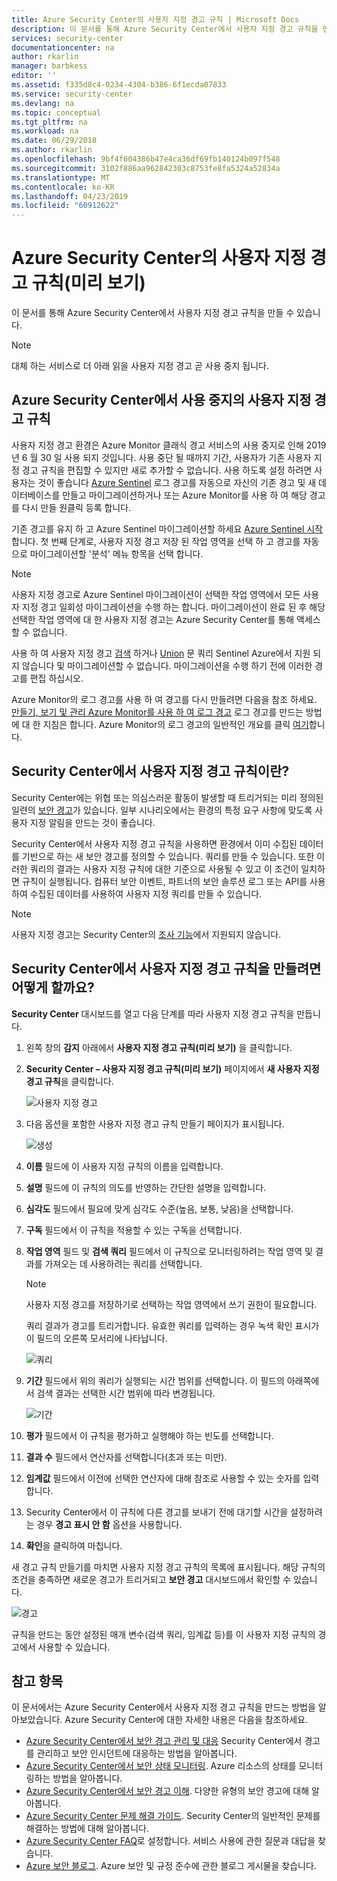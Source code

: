 ```yaml
---
title: Azure Security Center의 사용자 지정 경고 규칙 | Microsoft Docs
description: 이 문서를 통해 Azure Security Center에서 사용자 지정 경고 규칙을 만들 수 있습니다.
services: security-center
documentationcenter: na
author: rkarlin
manager: barbkess
editor: ''
ms.assetid: f335d8c4-0234-4304-b386-6f1ecda07833
ms.service: security-center
ms.devlang: na
ms.topic: conceptual
ms.tgt_pltfrm: na
ms.workload: na
ms.date: 06/29/2018
ms.author: rkarlin
ms.openlocfilehash: 9bf4f604386b47e4ca36df69fb140124b097f548
ms.sourcegitcommit: 3102f886aa962842303c8753fe8fa5324a52834a
ms.translationtype: MT
ms.contentlocale: ko-KR
ms.lasthandoff: 04/23/2019
ms.locfileid: "60912622"
---
```

# <a name="custom-alert-rules-in-azure-security-center-preview"></a>Azure Security Center의 사용자 지정 경고 규칙(미리 보기)
이 문서를 통해 Azure Security Center에서 사용자 지정 경고 규칙을 만들 수 있습니다.

> [!NOTE]
> 대체 하는 서비스로 더 아래 읽을 사용자 지정 경고 곧 사용 중지 됩니다.

## <a name="retirement-of-custom-alert-rules-in-azure-security-center"></a>Azure Security Center에서 사용 중지의 사용자 지정 경고 규칙

사용자 지정 경고 환경은 Azure Monitor 클래식 경고 서비스의 사용 중지로 인해 2019 년 6 월 30 일 사용 되지 것입니다. 사용 중단 될 때까지 기간, 사용자가 기존 사용자 지정 경고 규칙을 편집할 수 있지만 새로 추가할 수 없습니다.
사용 하도록 설정 하려면 사용자는 것이 좋습니다 [Azure Sentinel](https://azure.microsoft.com/en-us/services/azure-sentinel/) 로그 경고를 자동으로 자신의 기존 경고 및 새 데이터베이스를 만들고 마이그레이션하거나 또는 Azure Monitor를 사용 하 여 해당 경고를 다시 만들 원클릭 등록 합니다.
                                     
기존 경고를 유지 하 고 Azure Sentinel 마이그레이션할 하세요 [Azure Sentinel 시작](https://portal.azure.com/#create/Microsoft.ASI/preview)합니다. 첫 번째 단계로, 사용자 지정 경고 저장 된 작업 영역을 선택 하 고 경고를 자동으로 마이그레이션할 '분석' 메뉴 항목을 선택 합니다.

> [!NOTE]
> 사용자 지정 경고로 Azure Sentinel 마이그레이션이 선택한 작업 영역에서 모든 사용자 지정 경고 일회성 마이그레이션을 수행 하는 합니다. 마이그레이션이 완료 된 후 해당 선택한 작업 영역에 대 한 사용자 지정 경고는 Azure Security Center를 통해 액세스할 수 없습니다.
>
> 사용 하 여 사용자 지정 경고 [검색](https://docs.microsoft.com/en-us/azure/azure-monitor/log-query/search-queries) 하거나 [Union](https://docs-analytics-eus.azurewebsites.net/queryLanguage/query_language_unionoperator.html) 문 쿼리 Sentinel Azure에서 지원 되지 않습니다 및 마이그레이션할 수 없습니다. 마이그레이션을 수행 하기 전에 이러한 경고를 편집 하십시오.

Azure Monitor의 로그 경고를 사용 하 여 경고를 다시 만들려면 다음을 참조 하세요. [만들기, 보기 및 관리 Azure Monitor를 사용 하 여 로그 경고](https://docs.microsoft.com/en-us/azure/azure-monitor/platform/alerts-log) 로그 경고를 만드는 방법에 대 한 지침은 합니다. Azure Monitor의 로그 경고의 일반적인 개요를 클릭 [여기](https://docs.microsoft.com/en-us/azure/azure-monitor/platform/alerts-unified-log)합니다.

## <a name="what-are-custom-alert-rules-in-security-center"></a>Security Center에서 사용자 지정 경고 규칙이란?

Security Center에는 위협 또는 의심스러운 활동이 발생할 때 트리거되는 미리 정의된 일련의 [보안 경고](https://docs.microsoft.com/azure/security-center/security-center-managing-and-responding-alerts)가 있습니다. 일부 시나리오에서는 환경의 특정 요구 사항에 맞도록 사용자 지정 알림을 만드는 것이 좋습니다.

Security Center에서 사용자 지정 경고 규칙을 사용하면 환경에서 이미 수집된 데이터를 기반으로 하는 새 보안 경고를 정의할 수 있습니다. 쿼리를 만들 수 있습니다. 또한 이러한 쿼리의 결과는 사용자 지정 규칙에 대한 기준으로 사용될 수 있고 이 조건이 일치하면 규칙이 실행됩니다. 컴퓨터 보안 이벤트, 파트너의 보안 솔루션 로그 또는 API를 사용하여 수집된 데이터를 사용하여 사용자 지정 쿼리를 만들 수 있습니다.

> [!NOTE]
> 사용자 지정 경고는 Security Center의 [조사 기능](security-center-investigation.md)에서 지원되지 않습니다.
>
>

## <a name="how-to-create-a-custom-alert-rule-in-security-center"></a>Security Center에서 사용자 지정 경고 규칙을 만들려면 어떻게 할까요?

**Security Center** 대시보드를 열고 다음 단계를 따라 사용자 지정 경고 규칙을 만듭니다.

1.  왼쪽 창의 **감지** 아래에서 **사용자 지정 경고 규칙(미리 보기)** 을 클릭합니다.
2.  **Security Center – 사용자 지정 경고 규칙(미리 보기)** 페이지에서 **새 사용자 지정 경고 규칙**을 클릭합니다.

    ![사용자 지정 경고](./media/security-center-custom-alert/security-center-custom-alert-fig1.png)

3.  다음 옵션을 포함한 사용자 지정 경고 규칙 만들기 페이지가 표시됩니다.

    ![생성](./media/security-center-custom-alert/security-center-custom-alert-fig2.png)

4.  **이름** 필드에 이 사용자 지정 규칙의 이름을 입력합니다.
5.  **설명** 필드에 이 규칙의 의도를 반영하는 간단한 설명을 입력합니다.
6.  **심각도** 필드에서 필요에 맞게 심각도 수준(높음, 보통, 낮음)을 선택합니다.
7.  **구독** 필드에서 이 규칙을 적용할 수 있는 구독을 선택합니다.
8.  **작업 영역** 필드 및 **검색 쿼리** 필드에서 이 규칙으로 모니터링하려는 작업 영역 및 결과를 가져오는 데 사용하려는 쿼리를 선택합니다.

    > [!NOTE]
    > 사용자 지정 경고를 저장하기로 선택하는 작업 영역에서 쓰기 권한이 필요합니다.
    >
    >

    쿼리 결과가 경고를 트리거합니다. 유효한 쿼리를 입력하는 경우 녹색 확인 표시가 이 필드의 오른쪽 모서리에 나타납니다.

    ![쿼리](./media/security-center-custom-alert/security-center-custom-alert-fig3.png)

10. **기간** 필드에서 위의 쿼리가 실행되는 시간 범위를 선택합니다. 이 필드의 아래쪽에서 검색 결과는 선택한 시간 범위에 따라 변경됩니다.

    ![기간](./media/security-center-custom-alert/security-center-custom-alert-fig4.png)

11. **평가** 필드에서 이 규칙을 평가하고 실행해야 하는 빈도를 선택합니다.
12. **결과 수** 필드에서 연산자를 선택합니다(초과 또는 미만).
13. **임계값** 필드에서 이전에 선택한 연산자에 대해 참조로 사용할 수 있는 숫자를 입력합니다.
14. Security Center에서 이 규칙에 다른 경고를 보내기 전에 대기할 시간을 설정하려는 경우 **경고 표시 안 함** 옵션을 사용합니다.
15. **확인**을 클릭하여 마칩니다.

새 경고 규칙 만들기를 마치면 사용자 지정 경고 규칙의 목록에 표시됩니다. 해당 규칙의 조건을 충족하면 새로운 경고가 트리거되고 **보안 경고** 대시보드에서 확인할 수 있습니다.

![경고](./media/security-center-custom-alert/security-center-custom-alert-fig5.png)

규칙을 만드는 동안 설정된 매개 변수(검색 쿼리, 임계값 등)를 이 사용자 지정 규칙의 경고에서 사용할 수 있습니다.

## <a name="see-also"></a>참고 항목
이 문서에서는 Azure Security Center에서 사용자 지정 경고 규칙을 만드는 방법을 알아보았습니다. Azure Security Center에 대한 자세한 내용은 다음을 참조하세요.

* [Azure Security Center에서 보안 경고 관리 및 대응](https://docs.microsoft.com/azure/security-center/security-center-managing-and-responding-alerts) Security Center에서 경고를 관리하고 보안 인시던트에 대응하는 방법을 알아봅니다.
* [Azure Security Center에서 보안 상태 모니터링](security-center-monitoring.md). Azure 리소스의 상태를 모니터링하는 방법을 알아봅니다.
* [Azure Security Center에서 보안 경고 이해](https://docs.microsoft.com/azure/security-center/security-center-alerts-type). 다양한 유형의 보안 경고에 대해 알아봅니다.
* [Azure Security Center 문제 해결 가이드](https://docs.microsoft.com/azure/security-center/security-center-troubleshooting-guide). Security Center의 일반적인 문제를 해결하는 방법에 대해 알아봅니다.
* [Azure Security Center FAQ](security-center-faq.md)로 설정합니다. 서비스 사용에 관한 질문과 대답을 찾습니다.
* [Azure 보안 블로그](https://blogs.msdn.com/b/azuresecurity/). Azure 보안 및 규정 준수에 관한 블로그 게시물을 찾습니다.
